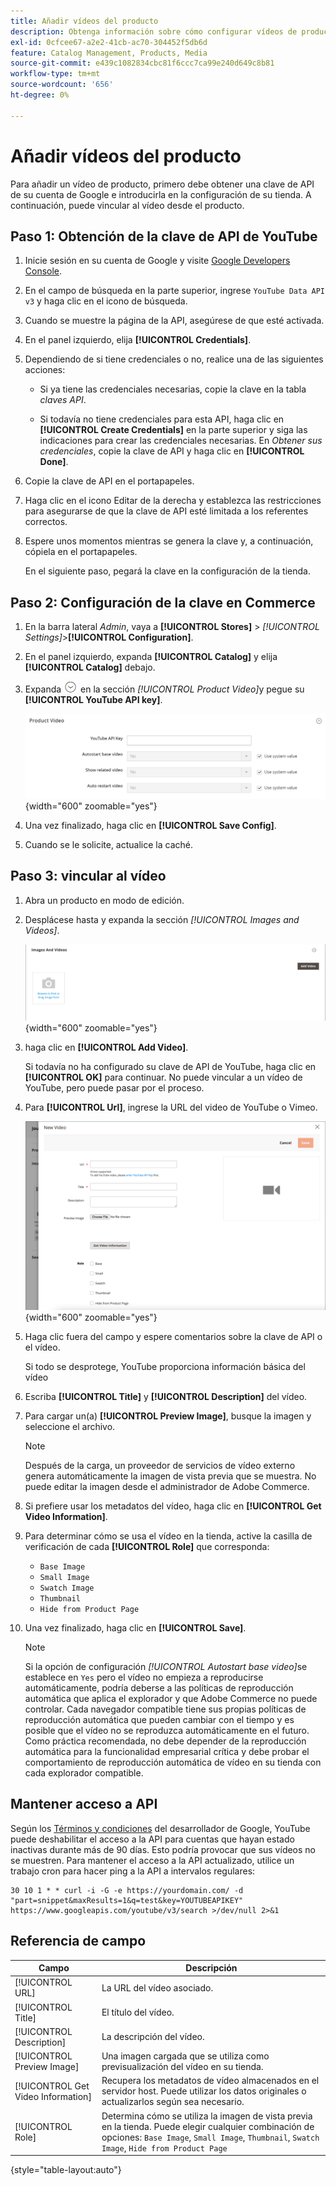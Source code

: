 ```yaml
---
title: Añadir vídeos del producto
description: Obtenga información sobre cómo configurar vídeos de productos para su tienda, lo que requiere una clave de API de datos de YouTube de una cuenta de Google, y añadir un vínculo de vídeo para un producto.
exl-id: 0cfcee67-a2e2-41cb-ac70-304452f5db6d
feature: Catalog Management, Products, Media
source-git-commit: e439c1082834cbc81f6ccc7ca99e240d649c8b81
workflow-type: tm+mt
source-wordcount: '656'
ht-degree: 0%

---
```


# Añadir vídeos del producto

Para añadir un vídeo de producto, primero debe obtener una clave de API de su cuenta de Google e introducirla en la configuración de su tienda. A continuación, puede vincular al vídeo desde el producto.

## Paso 1: Obtención de la clave de API de YouTube

1. Inicie sesión en su cuenta de Google y visite [Google Developers Console][1].

1. En el campo de búsqueda en la parte superior, ingrese `YouTube Data API v3` y haga clic en el icono de búsqueda.

1. Cuando se muestre la página de la API, asegúrese de que esté activada.

1. En el panel izquierdo, elija **[!UICONTROL Credentials]**.

1. Dependiendo de si tiene credenciales o no, realice una de las siguientes acciones:

   - Si ya tiene las credenciales necesarias, copie la clave en la tabla _claves API_.

   - Si todavía no tiene credenciales para esta API, haga clic en **[!UICONTROL Create Credentials]** en la parte superior y siga las indicaciones para crear las credenciales necesarias. En _Obtener sus credenciales_, copie la clave de API y haga clic en **[!UICONTROL Done]**.

1. Copie la clave de API en el portapapeles.

1. Haga clic en el icono Editar de la derecha y establezca las restricciones para asegurarse de que la clave de API esté limitada a los referentes correctos.

1. Espere unos momentos mientras se genera la clave y, a continuación, cópiela en el portapapeles.

   En el siguiente paso, pegará la clave en la configuración de la tienda.

## Paso 2: Configuración de la clave en Commerce

1. En la barra lateral _Admin_, vaya a **[!UICONTROL Stores]** > _[!UICONTROL Settings]_>**[!UICONTROL Configuration]**.

1. En el panel izquierdo, expanda **[!UICONTROL Catalog]** y elija **[!UICONTROL Catalog]** debajo.

1. Expanda ![Selector de expansión](../assets/icon-display-expand.png) en la sección _[!UICONTROL Product Video]_&#x200B;y pegue su **[!UICONTROL YouTube API key]**.

   ![Configuración de vídeo del producto](../configuration-reference/catalog/assets/catalog-product-video.png){width="600" zoomable="yes"}

1. Una vez finalizado, haga clic en **[!UICONTROL Save Config]**.

1. Cuando se le solicite, actualice la caché.

## Paso 3: vincular al vídeo

1. Abra un producto en modo de edición.

1. Desplácese hasta y expanda la sección _[!UICONTROL Images and Videos]_.

   ![Imágenes y vídeos](./assets/product-simple-images-videos.png){width="600" zoomable="yes"}

1. haga clic en **[!UICONTROL Add Video]**.

   Si todavía no ha configurado su clave de API de YouTube, haga clic en **[!UICONTROL OK]** para continuar. No puede vincular a un vídeo de YouTube, pero puede pasar por el proceso.

1. Para **[!UICONTROL Url]**, ingrese la URL del video de YouTube o Vimeo.

   ![Nuevo vídeo para el producto](./assets/product-video-add.png){width="600" zoomable="yes"}

1. Haga clic fuera del campo y espere comentarios sobre la clave de API o el vídeo.

   Si todo se desprotege, YouTube proporciona información básica del vídeo

1. Escriba **[!UICONTROL Title]** y **[!UICONTROL Description]** del vídeo.

1. Para cargar un(a) **[!UICONTROL Preview Image]**, busque la imagen y seleccione el archivo.

   >[!NOTE]
   >
   >Después de la carga, un proveedor de servicios de vídeo externo genera automáticamente la imagen de vista previa que se muestra. No puede editar la imagen desde el administrador de Adobe Commerce.

1. Si prefiere usar los metadatos del vídeo, haga clic en **[!UICONTROL Get Video Information]**.

1. Para determinar cómo se usa el vídeo en la tienda, active la casilla de verificación de cada **[!UICONTROL Role]** que corresponda:

   - `Base Image`
   - `Small Image`
   - `Swatch Image`
   - `Thumbnail`
   - `Hide from Product Page`

1. Una vez finalizado, haga clic en **[!UICONTROL Save]**.

   >[!NOTE]
   >
   >Si la opción de configuración _[!UICONTROL Autostart base video]_&#x200B;se establece en `Yes` pero el vídeo no empieza a reproducirse automáticamente, podría deberse a las políticas de reproducción automática que aplica el explorador y que Adobe Commerce no puede controlar. Cada navegador compatible tiene sus propias políticas de reproducción automática que pueden cambiar con el tiempo y es posible que el vídeo no se reproduzca automáticamente en el futuro. Como práctica recomendada, no debe depender de la reproducción automática para la funcionalidad empresarial crítica y debe probar el comportamiento de reproducción automática de vídeo en su tienda con cada explorador compatible.

## Mantener acceso a API

Según los [Términos y condiciones] del desarrollador de Google, YouTube puede deshabilitar el acceso a la API para cuentas que hayan estado inactivas durante más de 90 días. Esto podría provocar que sus vídeos no se muestren. Para mantener el acceso a la API actualizado, utilice un trabajo cron para hacer ping a la API a intervalos regulares:

```code
30 10 1 * * curl -i -G -e https://yourdomain.com/ -d "part=snippet&maxResults=1&q=test&key=YOUTUBEAPIKEY" https://www.googleapis.com/youtube/v3/search >/dev/null 2>&1
```

## Referencia de campo

| Campo | Descripción |
|--- |--- |
| [!UICONTROL URL] | La URL del vídeo asociado. |
| [!UICONTROL Title] | El título del vídeo. |
| [!UICONTROL Description] | La descripción del vídeo. |
| [!UICONTROL Preview Image] | Una imagen cargada que se utiliza como previsualización del vídeo en su tienda. |
| [!UICONTROL Get Video Information] | Recupera los metadatos de vídeo almacenados en el servidor host. Puede utilizar los datos originales o actualizarlos según sea necesario. |
| [!UICONTROL Role] | Determina cómo se utiliza la imagen de vista previa en la tienda. Puede elegir cualquier combinación de opciones: `Base Image`, `Small Image`, `Thumbnail`, `Swatch Image`, `Hide from Product Page` |

{style="table-layout:auto"}

[1]: https://console.developers.google.com/
[Términos y condiciones]: https://developers.google.com/youtube/terms/developer-policies#d.-accessing-youtube-api-services
